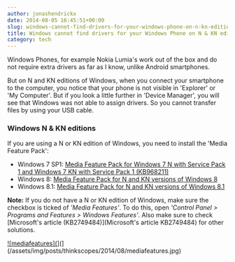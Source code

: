 ```yaml
---
author: jonashendrickx
date: 2014-08-05 16:45:51+00:00
slug: windows-cannot-find-drivers-for-your-windows-phone-on-n-kn-editions-of-windows
title: Windows cannot find drivers for your Windows Phone on N & KN editions of Windows
category: tech
---
```

Windows Phones, for example Nokia Lumia's work out of the box and do not require extra drivers as far as I know, unlike Android smartphones.

But on N and KN editions of Windows, when you connect your smartphone to the computer, you notice that your phone is not visible in 'Explorer' or 'My Computer'. But if you look a little further in 'Device Manager', you will see that Windows was not able to assign drivers. So you cannot transfer files by using your USB cable.


### Windows N & KN editions


If you are using a N or KN edition of Windows, you need to install the 'Media Feature Pack':

- Windows 7 SP1: [Media Feature Pack for Windows 7 N with Service Pack 1 and Windows 7 KN with Service Pack 1 (KB968211)](http://www.microsoft.com/en-us/download/details.aspx?id=16546)
- Windows 8: [Media Feature Pack for N and KN versions of Windows 8](http://www.microsoft.com/en-us/download/details.aspx?id=30685)
- Windows 8.1: [Media Feature Pack for N and KN versions of Windows 8.1](http://www.microsoft.com/en-us/download/details.aspx?id=42503)

**Note:** If you do not have a N or KN edition of Windows, make sure the checkbox is ticked of _'Media Features'_. To do this, open _'Control Panel > Programs and Features > Windows Features'_. Also make sure to check [Microsoft's article (KB2749484)](Microsoft's article KB2749484) for other solutions.

[![mediafeatures](](/assets/img/posts/thinkscopes/2014/08/mediafeatures.jpg)](](/assets/img/posts/thinkscopes/2014/08/mediafeatures.jpg)
